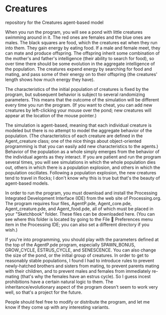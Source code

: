 Creatures
=========

repository for the Creatures agent-based model

When you run the program, you will see a pond with little creatures swimming around in it.  The red ones are females and the blue ones are males.  The black squares are food, which the creatures eat when they run into them.  They gain energy by eating food.  If a male and female meet, they can mate and produce offspring.  The offspring inherit some combination of the mother's and father's intelligence (their ability to search for food), so over time there should be some evolution in the aggregate intelligence of the population.  The creatures expend energy by searching for food and mating, and pass some of their energy on to their offspring (the creatures' length shows how much energy they have).  

The characteristics of the initial population of creatures is fixed by the program, but subsequent behavior is subject to several randomizing parameters.  This means that the outcome of the simulation will be different every time you run the program.  (If you want to cheat, you can add new creatures by left-clicking your mouse over the pond; new creatures will appear at the location of the mouse pointer.) 

The simulation is agent-based, meaning that each individual creature is modeled but there is no attempt to model the aggregate behavior of the population.  (The characteristics of each creature are defined in the Agent_creature class; one of the nice things about object-oriented programming is that you can easily add new characteristics to the agents.)  Behavior of the population as a whole simply emerges from the behavior of the individual agents as they interact.  If you are patient and run the program several times, you will see simulations in which the whole population dies out, others in which there is a population explosion, and others in which the population oscillates.  Following a population explosion, the new creatures tend to travel in flocks; I don't know why this is true but that's the beauty of agent-based models.  

In order to run the program, you must download and install the Processing Integrated Development Interface (IDE) from the web site of Processing.org.  The program requires four files, AgentP.pde, Agent_core.pde, Agent_creature.pde, and Agent_food.pde, all of which must be placed in your "Sketchbook" folder.  These files can be downloaded here.  (You can see where this folder is located by going to the File  Preferences menu item in the Processing IDE; you can also set a different directory if you wish.)  

If you're into programming, you should play with the parameters defined at the top of the AgentP.pde program, especially SPAWN_BONUS, GROW_CYCLE, ESTRUS_CYCLE, and SENESCENCE.  You can also change the size of the pond, or the initial group of creatures.  In order to get to reasonably stable populations, I found I had to introduce rules to prevent newly-hatched brothers and sisters from mating, to prevent parents mating with their children, and to prevent males and females from immediately re-mating (that's why the females have an estrus cycle).  So I guess incest prohibitions have a certain natural logic to them.  The inheritance/evolutionary aspect of the program doesn't seem to work very well, so that's a project for the future.  

People should feel free to modify or distribute the program, and let me know if they come up with any interesting variants. 
